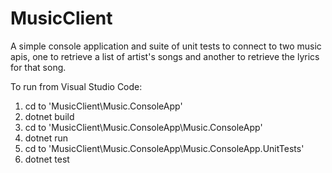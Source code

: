 # MusicClient

A simple console application and suite of unit tests to connect to two music apis, one to retrieve a list of artist's songs and another to retrieve the lyrics for that song.

To run from Visual Studio Code:

1. cd to 'MusicClient\Music.ConsoleApp'
2. dotnet build
3. cd to 'MusicClient\Music.ConsoleApp\Music.ConsoleApp'
4. dotnet run
5. cd to 'MusicClient\Music.ConsoleApp\Music.ConsoleApp.UnitTests'
6. dotnet test
